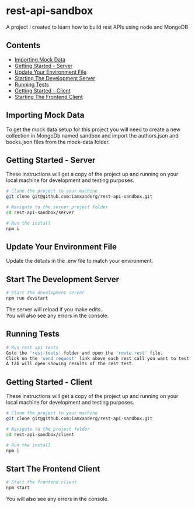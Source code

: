 # rest-api-sandbox

A project I created to learn how to build rest APIs using node and MongoDB

## Contents

- [Importing Mock Data](#importing-mock-data)
- [Getting Started - Server](#getting-started---server)
- [Update Your Environment File](#update-your-environment-file)
- [Starting The Development Server](#starting-the-development-server)
- [Running Tests](#running-tests)
- [Getting Started - Client](#getting-started---client)
- [Starting The Frontend Client](#start-the-frontend-client)

## Importing Mock Data

To get the mock data setup for this project you will need to create a new collection in MongoDb named sandbox and import
the authors.json and books.json files from the mock-data folder.

## Getting Started - Server

These instructions will get a copy of the project up and running on your local machine for development and testing purposes.

```bash
# Clone the project to your machine
git clone git@github.com:iamxanderg/rest-api-sandbox.git

# Navigate to the server project folder
cd rest-api-sandbox/server

# Run the install
npm i
```

## Update Your Environment File

Update the details in the .env file to match your environment.

## Start The Development Server

```bash
# Start the development server
npm run devstart
```

The server will reload if you make edits.\
You will also see any errors in the console.

## Running Tests

```bash
# Run rest api tests
Goto the 'rest-tests' folder and open the 'route.rest' file.
Click on the 'send request' link above each rest call you want to test.
A tab will open showing results of the rest test.
```

## Getting Started - Client

These instructions will get a copy of the project up and running on your local machine for development and testing purposes.

```bash
# Clone the project to your machine
git clone git@github.com:iamxanderg/rest-api-sandbox.git

# Navigate to the project folder
cd rest-api-sandbox/client

# Run the install
npm i
```

## Start The Frontend Client

```bash
# Start the frontend client
npm start
```

You will also see any errors in the console.
